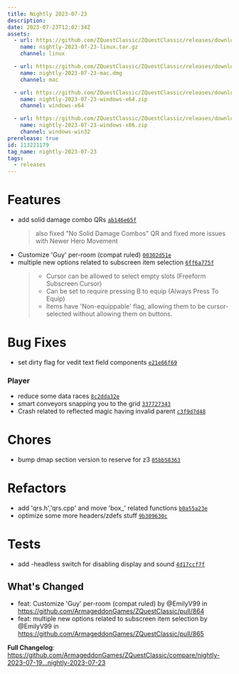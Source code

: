 ```yaml
---
title: Nightly 2023-07-23
description: 
date: 2023-07-23T12:02:34Z
assets: 
  - url: https://github.com/ZQuestClassic/ZQuestClassic/releases/download/nightly-2023-07-23/nightly-2023-07-23-linux.tar.gz
    name: nightly-2023-07-23-linux.tar.gz
    channel: linux

  - url: https://github.com/ZQuestClassic/ZQuestClassic/releases/download/nightly-2023-07-23/nightly-2023-07-23-mac.dmg
    name: nightly-2023-07-23-mac.dmg
    channel: mac

  - url: https://github.com/ZQuestClassic/ZQuestClassic/releases/download/nightly-2023-07-23/nightly-2023-07-23-windows-x64.zip
    name: nightly-2023-07-23-windows-x64.zip
    channel: windows-x64

  - url: https://github.com/ZQuestClassic/ZQuestClassic/releases/download/nightly-2023-07-23/nightly-2023-07-23-windows-x86.zip
    name: nightly-2023-07-23-windows-x86.zip
    channel: windows-win32
prerelease: true
id: 113221179
tag_name: nightly-2023-07-23
tags:
  - releases
---
```


# Features

- add solid damage combo QRs [`ab146e65f`](https://github.com/ArmageddonGames/ZQuestClassic/commit/ab146e65f5a83774061cb077cdb4b15cb89a9d4f)
   &nbsp;
   >also fixed "No Solid Damage Combos" QR and fixed more issues with Newer Hero Movement
- Customize 'Guy' per-room (compat ruled) [`00302d51e`](https://github.com/ArmageddonGames/ZQuestClassic/commit/00302d51e3843eef79ea2bd5e4e5b5e32f5b5c0e)
- multiple new options related to subscreen item selection [`6ff6a775f`](https://github.com/ArmageddonGames/ZQuestClassic/commit/6ff6a775fa4d6d364d9ddbbd660c7ccc3e8d041e)
   &nbsp;
   >- Cursor can be allowed to select empty slots (Freeform Subscreen
   >Cursor)
   >- Can be set to require pressing B to equip (Always Press To Equip)
   >- Items have 'Non-equippable' flag, allowing them to be cursor-selected
   >without allowing them on buttons.

# Bug Fixes

- set dirty flag for vedit text field components [`e21e66f69`](https://github.com/ArmageddonGames/ZQuestClassic/commit/e21e66f69264d9b14090acdeafe8cd03a09da754)

### Player

- reduce some data races [`8c2dda32e`](https://github.com/ArmageddonGames/ZQuestClassic/commit/8c2dda32ed50eadea95ed7465b18e17a6228dcf1)
- smart conveyors snapping you to the grid [`337727343`](https://github.com/ArmageddonGames/ZQuestClassic/commit/3377273439dcb2fd2df2398c8ed85b7cb5ba6245)
- Crash related to reflected magic having invalid parent [`c3f9d7d48`](https://github.com/ArmageddonGames/ZQuestClassic/commit/c3f9d7d4860e2793a6ef28f1b123bc695ea7ad44)

# Chores

- bump dmap section version to reserve for z3 [`05bb58363`](https://github.com/ArmageddonGames/ZQuestClassic/commit/05bb583631bf7bca0d27ec57f222e628e5b5272e)

# Refactors

- add 'qrs.h','qrs.cpp' and move 'box_' related functions [`b0a55a23e`](https://github.com/ArmageddonGames/ZQuestClassic/commit/b0a55a23e894b7a3ebe58a19a56c7424b6494cc3)
- optimize some more headers/zdefs stuff [`9b309630c`](https://github.com/ArmageddonGames/ZQuestClassic/commit/9b309630c64a6ea2709f74fbb402f11e902bfc53)

# Tests

- add -headless switch for disabling display and sound [`4d17ccf7f`](https://github.com/ArmageddonGames/ZQuestClassic/commit/4d17ccf7f731ebcd654a805bd4c27f66dc909c1e)



## What's Changed
* feat: Customize 'Guy' per-room (compat ruled) by @EmilyV99 in https://github.com/ArmageddonGames/ZQuestClassic/pull/864
* feat: multiple new options related to subscreen item selection by @EmilyV99 in https://github.com/ArmageddonGames/ZQuestClassic/pull/865


**Full Changelog**: https://github.com/ArmageddonGames/ZQuestClassic/compare/nightly-2023-07-19...nightly-2023-07-23
